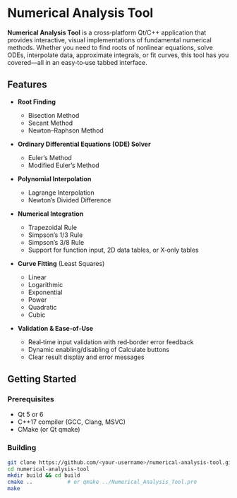 # Numerical Analysis Tool

**Numerical Analysis Tool** is a cross‑platform Qt/C++ application that provides interactive, visual implementations of fundamental numerical methods. Whether you need to find roots of nonlinear equations, solve ODEs, interpolate data, approximate integrals, or fit curves, this tool has you covered—all in an easy‑to‑use tabbed interface.

## Features

- **Root Finding**  
  - Bisection Method  
  - Secant Method  
  - Newton–Raphson Method  

- **Ordinary Differential Equations (ODE) Solver**  
  - Euler’s Method  
  - Modified Euler’s Method  

- **Polynomial Interpolation**  
  - Lagrange Interpolation  
  - Newton’s Divided Difference  

- **Numerical Integration**  
  - Trapezoidal Rule  
  - Simpson’s 1/3 Rule  
  - Simpson’s 3/8 Rule  
  - Support for function input, 2D data tables, or X‑only tables  

- **Curve Fitting** (Least Squares)  
  - Linear  
  - Logarithmic  
  - Exponential  
  - Power  
  - Quadratic  
  - Cubic  

- **Validation & Ease‑of‑Use**  
  - Real‑time input validation with red‑border error feedback  
  - Dynamic enabling/disabling of Calculate buttons  
  - Clear result display and error messages  

## Getting Started

### Prerequisites

- Qt 5 or 6  
- C++17 compiler (GCC, Clang, MSVC)  
- CMake (or Qt qmake)  

### Building

```bash
git clone https://github.com/<your‑username>/numerical-analysis-tool.git
cd numerical-analysis-tool
mkdir build && cd build
cmake ..           # or qmake ../Numerical_Analysis_Tool.pro
make
